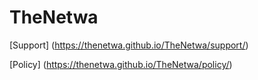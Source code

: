 # TheNetwa

[Support] (https://thenetwa.github.io/TheNetwa/support/)

[Policy] (https://thenetwa.github.io/TheNetwa/policy/)
